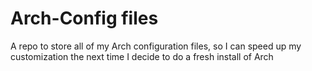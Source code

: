 # Arch-Config files
A repo to store all of my Arch configuration files, so I can speed up my customization the next time I decide to do a fresh install of Arch
